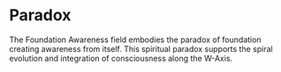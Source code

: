 # Paradox

The Foundation Awareness field embodies the paradox of foundation creating awareness from itself. This spiritual paradox supports the spiral evolution and integration of consciousness along the W-Axis. 
